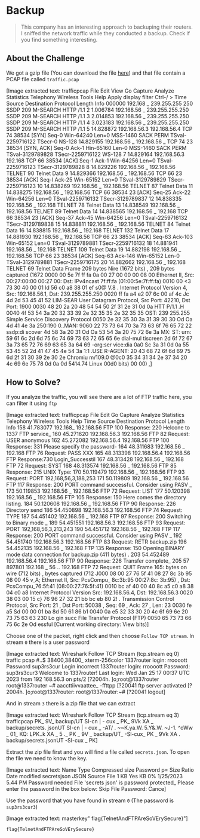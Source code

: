 # Backup
> This company has an interesting approach to backuping their routers. I sniffed the network traffic while they conducted a backup. Check if you find something interesting.

## About the Challenge
We got a gzip file (You can download the file [here](backup.tar.gz)) and that file contain a PCAP file called `traffic.pcap`


[Image extracted text: trafficpcap
File
Edit
View
Go
Capture
Analyze
Statistics
Telephony
Wireless
Tools
Help
Apply
display filter
Ctrl-/ >
Time
Source
Destination
Protocol
Length
Info
000000
192.168 _
239.255.255
250
SSDP
209 M-SEARCH
HTTP /1.1
2 1.006784
192.168.56 _
239.255.255.250
SSDP
209 M-SEARCH
HTTP /1.1
3 2.014853
192.168.56 _
239.255.255.250
SSDP
209 M-SEARCH
HTTP /1.1
4 3.023183
192.168.56 _
239.255.255.250
SSDP
209 M-SEARCH
HTTP /1.1
5 14.828872
192.168.56.3
192.168.56.4
TCP
74 38534
[SYN]
Seq-0
Win-64240
Len=0
MSS-1460
SACK
PERM TSval-2259716122 TSecr-0
NS-128
14.829155
192.168.56 _
192.168.56 _
TCP
74 23
38534
[SYN,
ACK]
Seq-0
Ack-1 Hin-65160
Len-0 MSS-1460
SACK PERM TSval-3129789828
TSecr-2259716122 WS-128
7 14.829164
192.168.56.3
192.168
TCP
66 38534
[ACK]
Seq-1
Ack-1 Win-64256
Len=0
TSval-2259716123
TSecr-3129789828
8 14.829226
192.168.56 _
192.168.56
TELNET
90 Telnet
Data
9 14.829366
192.168.56 _
192.168.56
TCP
66 23
38534 [ACK]
Seq-l Ack-25 Win-65152
Len=0
TSval-3129789829
TSecr-2259716123
10 14.838269
192.168.56 _
192.168.56
TELNET
87 Telnet
Data
11 14.838275
192.168.56 _
192.168.56
TCP
66 38534
23 [ACK] Seq-25 Ack-22 Win-64256
Len=0
TSval-2259716132
TSecr-3129789837
12 14.838335
192.168.56 _
192.168
TELNET
78 Telnet
Data
13 14.838549
192.168.56 _
192.168.56
TELNET
89 Telnet
Data
14 14.838565
192.168.56 _
192.168
TCP
66 38534
23 [ACK]
Seq-37
Ack-45 Win-64256
Len=0
TSval-2259716132
TSecr-3129789838
15 14.838811
192.168.56 _
192.168.56
TELNET
84 Telnet
Data
16 14.838815
192.168.56 _
192.168
TELNET
132 Telnet
Data
17 14.881930
192.168.56 _
192.168.56
TCP
66 23
38534 [ACK]
Seq-63 Ack-103 Win-65152
Len=0
TSval-3129789881
TSecr-2259716132
18 14.881941
192.168.56 _
192.168
TELNET
109 Telnet
Data
19 14.882198
192.168.56 _
192.168.56
TCP
66 23
38534 [ACK]
Seq-63 Ack-146 Win-65152
Len-0 TSval-3129789881
TSecr-2259716175
20 14.882662
192.168.56 _
192.168
TELNET
69 Telnet
Data
Frame
209
bytes
Nire
(1672
bits) ,
209
bytes
captured
(1672
0000
00 5e 7f ff fa 0a 00
27 00 00 00 08 00
Ethernet
II,
Src:
00:27:00:00
00:27
00:
Dst:
IPv4ncast 7f:ff:fa
(01:00:5e:7f:ff:fa)
0010
00 <3 73 30 40 00 01
ld 56 c0 a8 38 01 ef
s0@
V.8 .
Internet
Protocol
Version 4,
Src:
192.168.56.1,
Dst:
239.255.255.250
0020
ff fa a4 e2
07 6c 00 af
4c Jc 4d 2d 53 45 41 52
LIM-SEAR
User Datagram Protocol,
Src
Port: 42210,
Dst
Port:
1900
0030
48 20 2a 20 48 54 54
50 2f 31 2e 31 0d 0a
HTT
P/1.1 .H
0040
4f 53 54 3a 20 32 33 39
2e 32 35 35 2e 32 35 35
OST: 239
255.255
Simple
Service Discovery
Protocol
0050
2e 32 35 30 3a 31 39 30
30 Od Oa 4d 41 4e 3a
250:190
0..MAN:
9060
22 73 73 64 70 3a
73 63 6f 76 65 72 22
ssdp:di
scover
4d 58 3a 20 31 Od Oa
53 54 3a 20 75 72 6e 3a
MX:
ST:
urn:
59 61 6c 2d 6d 75 6c
74 69 73 63 72 65 65 6e
dial-mul
tiscreen
2d 6f 72 67 3a 73 65 72
76 69 63 65 3a 64 69
-org:ser
vice:dia
0a0
Sc 3a 31 0d 0a 55 53 45
52 2d 41 47 45 4e 54 3a
1:1 .USE R-AGENT:
20 43 68 72 6f 6d 69 75
6d 2f 31 30 39 2e 30 2e
Chromiu m/109.0
@0c0
35 34 31 34 2e 37 34 20
4c 69 6e 75 78 0d 0a 0d
5414.74
Linux
00d0
bits)
00
00) ,]


## How to Solve?
If you analyze the traffic, you will see there are a lot of FTP traffic here, you can filter it using `ftp`


[Image extracted text: trafficpcap
File
Edit
Go
Capture
Analyze
Statistics
Telephony
Wireless
Tools
Help
Time
Source
Destination
Protocol
Length
Info
158 41.783077
192.168_
192.168.56
FTP
100 Response:
220
Helcone
to 1337
FTP service_
160 45.271620
192.168.56.3
192.168.56
FTP
82 Request: USER
anonymous
162 45.272082
192.168.56.4
192.168.56
FTP
100 Response:
331
Please
specify
the password-
164
48.311683
192.168.56 _
192.168
FTP
76 Request:
PASS
XXX
165 48.313398
192.168.56.4
192.168.56
FTP
Response:730
Login_Successtil
167 48.313428
192.168.56 _
192.168
FTP
72 Request:
SYST
168 48.313574
192.168.56 _
192.168.56
FTP
85 Response: 215
UNIX Type:
170 50.119479
192.168.56 _
192.168.56
FTP
93 Request:
PORT
192,168,56,3,188,253
171 50.119809
192.168.56 _
192.168.56
FTP
117 Response:
200
PORT
command successful.
Consider using
PASV _
173 50.119853
192.168.56 _
192.168.56
FTP
72 Request:
LIST
177 50.120398
192.168.56 _
192.168.56
FTP
105 Response: 150
Here
comes
the directory listing.
184 50.120608
192.168.56 _
192.168.56
FTP
90 Response: 226 Directory
send
186 54.450898
192.168.56.3
192.168.56
FTP
74 Request:
TYPE
187 54.451402
192.168.56 _
192.168
FTP
97 Response: 200
Switching
to Binary
mode _
189 54.451551
192.168.56.3
192.168.56
FTP
93 Request:
PORT
192,168,56,3,213,243
190 54.451712
192.168.56 _
192.168
FTP
117 Response:
200 PORT
command successful.
Consider using
PASV _
192 54.451740
192.168.56.3
192.168.56
FTP
83 Request:
RETR
backup.zip
196 54.452135
192.168.56 _
192.168
FTP
135 Response: 150
Opening BINARY
mode
data
connection
for
backup.zip
(411
bytes) .
203 54.452489
192.168.56.4
192.168.56
FTP
90 Response:
226
Transfer
complete_
205 57
897801
192.168 _
56 ..
192.168
FTP
72 Request: QUIT
Frame
165:
bytes
on wire
(712
bits) ,
bytes
captured (712
J000
08 00 27 76 5f 41 08
27 8c 3b 95 08 00 45
v_A;
Ethernet
II,
Src: PcsCompu_
8c:3b:95
00:27:8c: 3b:95) ,
Dst: PcsCompu_76:5f:41 (08:00:27:76:5f:41)
0010
bc af 40 00 40
8c a5 c0 a8 38 04 c0 a8
Internet
Protocol
Version
Src:
192.168.56.4,
Dst:
192.168.56.3
0020
38 03 00 15 c} 76 96
27 32 21 bb
bc eb 80
2! .
Transmission
Control
Protocol,
Src
Port:
21 ,
Dst
Port:
50038 ,
Seq:
69 ,
Ack: 27 ,
Len: 23
0030
fe a5 Sd 00 00 01
ba 8d 50 61 86 b1
0040
0a e5 32 33 30 20 4c 6f
69 6e 20 73 75 63 63
230 Lo gin
succ
File Transfer
Protocol (FTP)
0050
65 73 73 66 75 6c 2e Od
essful
[Current working
directory:
View
bits)]


Choose one of the packet, right click and then choose `Follow TCP stream`. In stream `0` there is a user password


[Image extracted text: Wireshark
Follow TCP Stream (tcp.stream eq 0)
traffic pcap
#..$
38400,38400_
xterm-256color
1337router
login:
rroooott
Password
sup3rs3cur
Login
incorrect
1337router
login:
rroooott
Password:
sup3rs3cur3
Welcome
to 1337router!
Last
login:
Wed
Jan 25 17
00:37
UTC 2023
from 192
168.56.3
on
pts/2
[?2004h. ]o;root@1337router
root@1337router
~# aaccttiivvaattee_
-ffttpp
[?20041
ftp
server
activated
[?2004h. ]o;root@1337router:
root@1337router:~#
[?20041
logout]


And in stream `3` there is a zip file that we can extract


[Image extracted text: Wireshark
Follow TCP Stream (tcp.stream eq 3)
trafficpcap
PK_
9V_
backup/UT
SI-cn | -
cux _
PK_
9Vk
XA _
backup/secrets. jsonUT
SI-cn | -
cux _
-AT/ .
~~K.ya.W.
5.Y&.W.
~J-1.
^oWw _
01_
KQ:
LPK..k
XA _
5 ._
PK _
9V _
backup/UT_
-Sl-cux_
PK _
9Vk
XA .
backup/secrets.jsonUT
-SI-cux _
PK]


Extract the zip file first and you will find a file called `secrets.json`. To open the file we need to know the key.


[Image extracted text: Name
Type
Compressed size
Password p=
Size
Ratio
Date modified
secretsjson
JSON Source File
1 KB
Yes
KB
0%
1/25/2023 5.44 PM
Password needed
File 'secrets json' is password protected_
Please enter the password in the box below:
Skip File
Password:
Cance]


Use the password that you have found in stream `0` (The password is `sup3rs3cur3`)


[Image extracted text: masterkey"
flag{TelnetAndFTPAreSoVErySecure}"]


```
flag{TelnetAndFTPAreSoVErySecure}
```